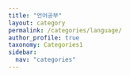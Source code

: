 ```yaml
---
title: "언어공부"
layout: category
permalink: /categories/language/
author_profile: true
taxonomy: Categories1
sidebar:
  nav: "categories"
---
```

